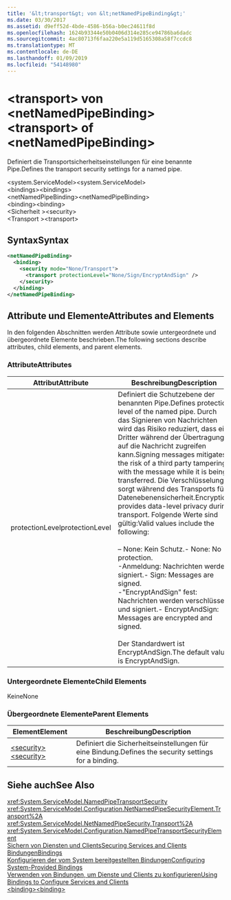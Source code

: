 ```yaml
---
title: '&lt;transport&gt; von &lt;netNamedPipeBinding&gt;'
ms.date: 03/30/2017
ms.assetid: d9eff52d-4bde-4586-b56a-b0ec24611f8d
ms.openlocfilehash: 1624b93344e50b0406d314e285ce94786ba6dadc
ms.sourcegitcommit: 4ac80713f6faa220e5a119d5165308a58f7ccdc8
ms.translationtype: MT
ms.contentlocale: de-DE
ms.lasthandoff: 01/09/2019
ms.locfileid: "54148980"
---
```

# <a name="lttransportgt-of-ltnetnamedpipebindinggt"></a><span data-ttu-id="c8f1e-102">&lt;transport&gt; von &lt;netNamedPipeBinding&gt;</span><span class="sxs-lookup"><span data-stu-id="c8f1e-102">&lt;transport&gt; of &lt;netNamedPipeBinding&gt;</span></span>
<span data-ttu-id="c8f1e-103">Definiert die Transportsicherheitseinstellungen für eine benannte Pipe.</span><span class="sxs-lookup"><span data-stu-id="c8f1e-103">Defines the transport security settings for a named pipe.</span></span>  
  
 <span data-ttu-id="c8f1e-104">\<system.ServiceModel></span><span class="sxs-lookup"><span data-stu-id="c8f1e-104">\<system.ServiceModel></span></span>  
<span data-ttu-id="c8f1e-105">\<bindings></span><span class="sxs-lookup"><span data-stu-id="c8f1e-105">\<bindings></span></span>  
<span data-ttu-id="c8f1e-106">\<netNamedPipeBinding></span><span class="sxs-lookup"><span data-stu-id="c8f1e-106">\<netNamedPipeBinding></span></span>  
<span data-ttu-id="c8f1e-107">\<binding></span><span class="sxs-lookup"><span data-stu-id="c8f1e-107">\<binding></span></span>  
<span data-ttu-id="c8f1e-108">\<Sicherheit ></span><span class="sxs-lookup"><span data-stu-id="c8f1e-108">\<security></span></span>  
<span data-ttu-id="c8f1e-109">\<Transport ></span><span class="sxs-lookup"><span data-stu-id="c8f1e-109">\<transport></span></span>  
  
## <a name="syntax"></a><span data-ttu-id="c8f1e-110">Syntax</span><span class="sxs-lookup"><span data-stu-id="c8f1e-110">Syntax</span></span>  
  
```xml  
<netNamedPipeBinding>
  <binding>
    <security mode="None/Transport">
      <transport protectionLevel="None/Sign/EncryptAndSign" />
    </security>
  </binding>
</netNamedPipeBinding>
```  
  
## <a name="attributes-and-elements"></a><span data-ttu-id="c8f1e-111">Attribute und Elemente</span><span class="sxs-lookup"><span data-stu-id="c8f1e-111">Attributes and Elements</span></span>  
 <span data-ttu-id="c8f1e-112">In den folgenden Abschnitten werden Attribute sowie untergeordnete und übergeordnete Elemente beschrieben.</span><span class="sxs-lookup"><span data-stu-id="c8f1e-112">The following sections describe attributes, child elements, and parent elements.</span></span>  
  
### <a name="attributes"></a><span data-ttu-id="c8f1e-113">Attribute</span><span class="sxs-lookup"><span data-stu-id="c8f1e-113">Attributes</span></span>  
  
|<span data-ttu-id="c8f1e-114">Attribut</span><span class="sxs-lookup"><span data-stu-id="c8f1e-114">Attribute</span></span>|<span data-ttu-id="c8f1e-115">Beschreibung</span><span class="sxs-lookup"><span data-stu-id="c8f1e-115">Description</span></span>|  
|---------------|-----------------|  
|<span data-ttu-id="c8f1e-116">protectionLevel</span><span class="sxs-lookup"><span data-stu-id="c8f1e-116">protectionLevel</span></span>|<span data-ttu-id="c8f1e-117">Definiert die Schutzebene der benannten Pipe.</span><span class="sxs-lookup"><span data-stu-id="c8f1e-117">Defines protection level of the named pipe.</span></span> <span data-ttu-id="c8f1e-118">Durch das Signieren von Nachrichten wird das Risiko reduziert, dass ein Dritter während der Übertragung auf die Nachricht zugreifen kann.</span><span class="sxs-lookup"><span data-stu-id="c8f1e-118">Signing messages mitigates the risk of a third party tampering with the message while it is being transferred.</span></span> <span data-ttu-id="c8f1e-119">Die Verschlüsselung sorgt während des Transports für Datenebenensicherheit.</span><span class="sxs-lookup"><span data-stu-id="c8f1e-119">Encryption provides data-level privacy during transport.</span></span> <span data-ttu-id="c8f1e-120">Folgende Werte sind gültig:</span><span class="sxs-lookup"><span data-stu-id="c8f1e-120">Valid values include the following:</span></span><br /><br /> <span data-ttu-id="c8f1e-121">– None: Kein Schutz.</span><span class="sxs-lookup"><span data-stu-id="c8f1e-121">-   None: No protection.</span></span><br /><span data-ttu-id="c8f1e-122">-Anmeldung: Nachrichten werden signiert.</span><span class="sxs-lookup"><span data-stu-id="c8f1e-122">-   Sign: Messages are signed.</span></span><br /><span data-ttu-id="c8f1e-123">-"EncryptAndSign" fest: Nachrichten werden verschlüsselt und signiert.</span><span class="sxs-lookup"><span data-stu-id="c8f1e-123">-   EncryptAndSign: Messages are encrypted and signed.</span></span><br /><br /> <span data-ttu-id="c8f1e-124">Der Standardwert ist EncryptAndSign.</span><span class="sxs-lookup"><span data-stu-id="c8f1e-124">The default value is EncryptAndSign.</span></span>|  
  
### <a name="child-elements"></a><span data-ttu-id="c8f1e-125">Untergeordnete Elemente</span><span class="sxs-lookup"><span data-stu-id="c8f1e-125">Child Elements</span></span>  
 <span data-ttu-id="c8f1e-126">Keine</span><span class="sxs-lookup"><span data-stu-id="c8f1e-126">None</span></span>  
  
### <a name="parent-elements"></a><span data-ttu-id="c8f1e-127">Übergeordnete Elemente</span><span class="sxs-lookup"><span data-stu-id="c8f1e-127">Parent Elements</span></span>  
  
|<span data-ttu-id="c8f1e-128">Element</span><span class="sxs-lookup"><span data-stu-id="c8f1e-128">Element</span></span>|<span data-ttu-id="c8f1e-129">Beschreibung</span><span class="sxs-lookup"><span data-stu-id="c8f1e-129">Description</span></span>|  
|-------------|-----------------|  
|[<span data-ttu-id="c8f1e-130">\<security></span><span class="sxs-lookup"><span data-stu-id="c8f1e-130">\<security></span></span>](../../../../../docs/framework/configure-apps/file-schema/wcf/security-of-netnamedpipebinding.md)|<span data-ttu-id="c8f1e-131">Definiert die Sicherheitseinstellungen für eine Bindung.</span><span class="sxs-lookup"><span data-stu-id="c8f1e-131">Defines the security settings for a binding.</span></span>|  
  
## <a name="see-also"></a><span data-ttu-id="c8f1e-132">Siehe auch</span><span class="sxs-lookup"><span data-stu-id="c8f1e-132">See Also</span></span>  
 <xref:System.ServiceModel.NamedPipeTransportSecurity>  
 <xref:System.ServiceModel.Configuration.NetNamedPipeSecurityElement.Transport%2A>  
 <xref:System.ServiceModel.NetNamedPipeSecurity.Transport%2A>  
 <xref:System.ServiceModel.Configuration.NamedPipeTransportSecurityElement>  
 [<span data-ttu-id="c8f1e-133">Sichern von Diensten und Clients</span><span class="sxs-lookup"><span data-stu-id="c8f1e-133">Securing Services and Clients</span></span>](../../../../../docs/framework/wcf/feature-details/securing-services-and-clients.md)  
 [<span data-ttu-id="c8f1e-134">Bindungen</span><span class="sxs-lookup"><span data-stu-id="c8f1e-134">Bindings</span></span>](../../../../../docs/framework/wcf/bindings.md)  
 [<span data-ttu-id="c8f1e-135">Konfigurieren der vom System bereitgestellten Bindungen</span><span class="sxs-lookup"><span data-stu-id="c8f1e-135">Configuring System-Provided Bindings</span></span>](../../../../../docs/framework/wcf/feature-details/configuring-system-provided-bindings.md)  
 [<span data-ttu-id="c8f1e-136">Verwenden von Bindungen, um Dienste und Clients zu konfigurieren</span><span class="sxs-lookup"><span data-stu-id="c8f1e-136">Using Bindings to Configure Services and Clients</span></span>](../../../../../docs/framework/wcf/using-bindings-to-configure-services-and-clients.md)  
 [<span data-ttu-id="c8f1e-137">\<binding></span><span class="sxs-lookup"><span data-stu-id="c8f1e-137">\<binding></span></span>](../../../../../docs/framework/misc/binding.md)
